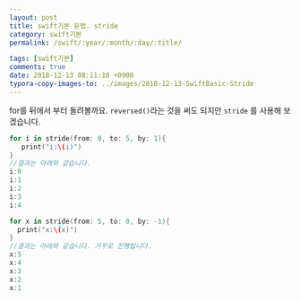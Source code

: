 ```yaml
---
layout: post
title: swift기본 문법. stride
category: swift기본
permalink: /swift/:year/:month/:day/:title/

tags: [swift기본]
comments: true
date: 2018-12-13 08:11:10 +0900
typora-copy-images-to: ../images/2018-12-13-SwiftBasic-Stride
---
```


for를 뒤에서 부터 돌려볼까요. `reversed()`라는 것을 써도 되지만 `stride` 를 사용해 보겠습니다.

```swift
for i in stride(from: 0, to: 5, by: 1){
   print("i:\(i)")
}
//결과는 아래와 같습니다.
i:0
i:1
i:2
i:3
i:4
```

```swift
for x in stride(from: 5, to: 0, by: -1){
  print("x:\(x)")
}
//결과는 아래와 같습니다. 거꾸로 진행됩니다.
x:5
x:4
x:3
x:2
x:1

```

